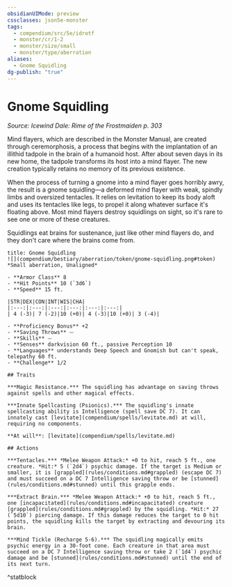```yaml
---
obsidianUIMode: preview
cssclasses: json5e-monster
tags:
  - compendium/src/5e/idrotf
  - monster/cr/1-2
  - monster/size/small
  - monster/type/aberration
aliases:
  - Gnome Squidling
dg-publish: "true"
---
```

# Gnome Squidling
*Source: Icewind Dale: Rime of the Frostmaiden p. 303*  

Mind flayers, which are described in the Monster Manual, are created through ceremorphosis, a process that begins with the implantation of an illithid tadpole in the brain of a humanoid host. After about seven days in its new home, the tadpole transforms its host into a mind flayer. The new creation typically retains no memory of its previous existence.

When the process of turning a gnome into a mind flayer goes horribly awry, the result is a gnome squidling—a deformed mind flayer with weak, spindly limbs and oversized tentacles. It relies on levitation to keep its body aloft and uses its tentacles like legs, to propel it along whatever surface it's floating above. Most mind flayers destroy squidlings on sight, so it's rare to see one or more of these creatures.

Squidlings eat brains for sustenance, just like other mind flayers do, and they don't care where the brains come from.

```ad-statblock
title: Gnome Squidling
![](compendium/bestiary/aberration/token/gnome-squidling.png#token)
*Small aberration, Unaligned*

- **Armor Class** 8 
- **Hit Points** 10 (`3d6`)
- **Speed** 15 ft.

|STR|DEX|CON|INT|WIS|CHA|
|:---:|:---:|:---:|:---:|:---:|:---:|
| 4 (-3)| 7 (-2)|10 (+0)| 4 (-3)|10 (+0)| 3 (-4)|

- **Proficiency Bonus** +2
- **Saving Throws** ⏤
- **Skills** ⏤
- **Senses** darkvision 60 ft., passive Perception 10
- **Languages** understands Deep Speech and Gnomish but can't speak, telepathy 60 ft.
- **Challenge** 1/2

## Traits

***Magic Resistance.*** The squidling has advantage on saving throws against spells and other magical effects.

***Innate Spellcasting (Psionics).*** The squidling's innate spellcasting ability is Intelligence (spell save DC 7). It can innately cast [levitate](compendium/spells/levitate.md) at will, requiring no components.

**At will**: [levitate](compendium/spells/levitate.md)

## Actions

***Tentacles.*** *Melee Weapon Attack:* +0 to hit, reach 5 ft., one creature. *Hit:* 5 (`2d4`) psychic damage. If the target is Medium or smaller, it is [grappled](rules/conditions.md#grappled) (escape DC 7) and must succeed on a DC 7 Intelligence saving throw or be [stunned](rules/conditions.md#stunned) until this grapple ends.

***Extract Brain.*** *Melee Weapon Attack:* +0 to hit, reach 5 ft., one [incapacitated](rules/conditions.md#incapacitated) creature [grappled](rules/conditions.md#grappled) by the squidling. *Hit:* 27 (`5d10`) piercing damage. If this damage reduces the target to 0 hit points, the squidling kills the target by extracting and devouring its brain.

***Mind Tickle (Recharge 5-6).*** The squidling magically emits psychic energy in a 30-foot cone. Each creature in that area must succeed on a DC 7 Intelligence saving throw or take 2 (`1d4`) psychic damage and be [stunned](rules/conditions.md#stunned) until the end of its next turn.
```
^statblock